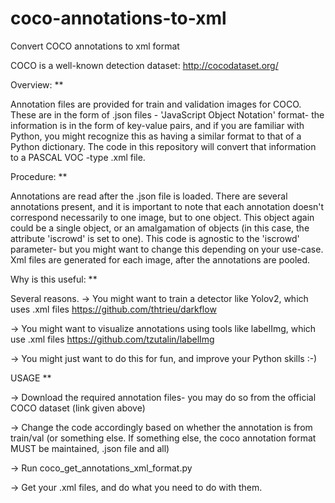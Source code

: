 # coco-annotations-to-xml
Convert COCO annotations to xml format 

 
COCO is a well-known detection dataset:
http://cocodataset.org/

Overview:
**

Annotation files are provided for train and validation images for COCO. These are in the form of .json files - 'JavaScript Object Notation' format- the information is in the form of key-value pairs, and if you are familiar with Python, you might recognize this as having a similar format to that of a Python dictionary.
The code in this repository will convert that information to a PASCAL VOC -type .xml file.

Procedure:
**

Annotations are read after the .json file is loaded. 
There are several annotations present, and it is important to note that each annotation doesn't correspond necessarily to one image, but to one object. This object again could be a single object, or an amalgamation of objects (in this case, the attribute 'iscrowd' is set to one). 
This code is agnostic to the 'iscrowd' parameter- but you might want to change this depending on your use-case.
Xml files are generated for each image, after the annotations are pooled. 

Why is this useful:
**

Several reasons.
-> You might want to train a detector like Yolov2, which uses .xml files
https://github.com/thtrieu/darkflow

-> You might want to visualize annotations using tools like labelImg, which use .xml files
https://github.com/tzutalin/labelImg

-> You might just want to do this for fun, and improve your Python skills :-)


USAGE
**

-> Download the required annotation files- you may do so from the official COCO dataset (link given above)

-> Change the code accordingly  based on whether the annotation is from train/val (or something else. If something else, the coco annotation format MUST be maintained, .json file and all)

-> Run coco_get_annotations_xml_format.py

-> Get your .xml files, and do what you need to do with them.

